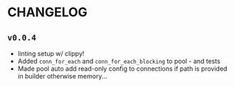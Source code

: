 # CHANGELOG

## `v0.0.4`

- linting setup w/ clippy!
- Added `conn_for_each` and `conn_for_each_blocking` to pool - and tests
- Made pool auto add read-only config to connections if path is provided in builder otherwise memory...
